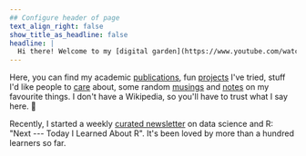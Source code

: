 ```yaml
---
## Configure header of page
text_align_right: false
show_title_as_headline: false
headline: |
  Hi there! Welcome to my [digital garden](https://www.youtube.com/watch?v=E5ERSfydB30&t=1s).
---
```


<!-- this is a subheadline -->

Here, you can find my academic [publications](/publications/), fun [projects](/projects/) I've tried, stuff I'd like people to [care](/talks/) about, some random [musings](/blogs/) and [notes](/notes/) on my favourite things. I don't have a Wikipedia, so you'll have to trust what I say here. 🐙

Recently, I started a weekly [curated newsletter](https://www.harsh17.in/next/) on data science and R: "Next --- Today I Learned About R". It's been loved by more than a hundred learners so far.
